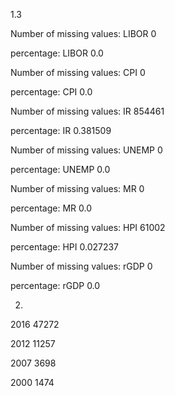 1.3

Number of missing values: LIBOR    0

percentage: LIBOR    0.0

Number of missing values: CPI    0

percentage: CPI    0.0

Number of missing values: IR    854461

percentage: IR    0.381509

Number of missing values: UNEMP    0

percentage: UNEMP    0.0

Number of missing values: MR    0

percentage: MR    0.0

Number of missing values: HPI    61002

percentage: HPI    0.027237

Number of missing values: rGDP    0

percentage: rGDP    0.0







2.

2016    47272

2012    11257

2007     3698

2000     1474